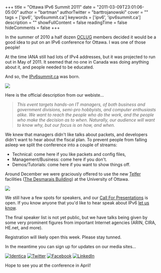 +++
title = "Ottawa IPv6 Summit 2011"
date = "2011-03-09T23:01:06-05:00"
author = "bartman"
authorTwitter = "barttrojanowski"
cover = ""
tags = ['ipv6', 'ipv6summit.ca']
keywords = ['ipv6', 'ipv6summit.ca']
description = ""
showFullContent = false
readingTime = false
hideComments = false
+++

In the summer of 2010 a half dozen [OCLUG](http://oclug.on.ca) members decided it would be a good idea
to put on an IPv6 conference for Ottawa.  I was one of those people!

At the time IANA still had lots of IPv4 addresses, but it was projected to run out in May of 2011.
It seemed that no one in Canada was doing anything about it, and people needed to be educated.

And so, the [IPv6summit.ca](http://ipv6summit.ca) was born.

<!--more-->

<a href=http://ipv6summit.ca><img src=http://ipv6summit.ca/public/conferences/1/pageHeaderTitleImage_en_US.png></a>

Here is the official description from our webiste...

<blockquote><i>
This event targets hands-on IT managers, of both business and government
divisions, semi-pro hobbyists, and computer enthusiasts alike.  We want to
reach the people who do the work, and the people who make the decision as to
when. Naturally, our audience will want to know why, but our focus is on how,
and when.
</i></blockquote>

We knew that managers didn't like talks about packets, and developers didn't
want to hear about the fiscal plan.  To prevent people from falling asleep we
split the conference into a couple of streams:

 - Technical: come here if you like packets and config files,
 - Management/Business: come here if you don't.
 - Demos/Tutorials: come here if you want to show things off.

Around December we were graciously offered to use the new [Telfer](http://www.telfer.uottawa.ca)
facilities ([The Desmarais Building](http://www.telfer.uottawa.ca/en/the-desmarais-building))
at the University of Ottawa.

<a href=http://www.telfer.uottawa.ca/en><img src=http://business.admin.uottawa.ca/~mulvey/Telfer%20Logo_Transparent_Black.gif></a>

We still have a few spots for speakers, and our 
[Call For Presentations](http://ipv6summit.ca/index.php/v6/2011/schedConf/cfp) is open.  If you
know anyone that you'd like to hear speak about IPv6 [let us know](mailto:info@ipv6summit.ca).

The final speaker list is not yet public, but we have talks being given by some very 
prominent figures from important Internet agencies (ARIN, CIRA, HE.net, and more).

Registration will likely open this week.  Please stay tunned.

In the meantime you can sign up for updates on our media sites...

<a href=http://identi.ca/ipv6summitca><img alt="Identica" src="http://ipv6summit.ca/identica_32.png"/></a> 
<a href=http://twitter.com/ipv6summitca><img alt="Twitter" src="http://ipv6summit.ca/twitter_32.png"/></a> 
<a href=http://www.facebook.com/pages/IPv6-Summit-Ottawa/175160462497137><img alt="Facebook" src="http://ipv6summit.ca/facebook_32.png"/></a> 
<a href=http://www.linkedin.com/groups/Ottawa-IPv6-Summit-3813065><img alt="LinkedIn" src="http://ipv6summit.ca/linkedin_32.png"/></a> 

Hope to see you at the conference in April!